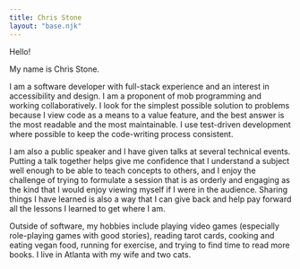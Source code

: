 ```yaml
---
title: Chris Stone
layout: "base.njk"
---
```


Hello!

My name is Chris Stone.

I am a software developer with full-stack experience and an interest in accessibility and design. I am a proponent of
mob programming and working collaboratively. I look for the simplest possible solution to problems because I view code
as a means to a value feature, and the best answer is the most readable and the most maintainable. I use test-driven
development where possible to keep the code-writing process consistent.

I am also a public speaker and I have given talks at several technical events. Putting a talk together helps give me
confidence that I understand a subject well enough to be able to teach concepts to others, and I enjoy the challenge of
trying to formulate a session that is as orderly and engaging as the kind that I would enjoy viewing myself if I were in
the audience. Sharing things I have learned is also a way that I can give back and help pay forward all the lessons I
learned to get where I am.

Outside of software, my hobbies include playing video games (especially role-playing games with good stories), reading
tarot cards, cooking and eating vegan food, running for exercise, and trying to find time to read more books. I live in
Atlanta with my wife and two cats.
